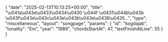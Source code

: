 {
    "date": "2025-02-13T10:13:25+00:00",
    "title": "\u041a\u043e\u0433\u0434\u0430 \u044f \u0431\u044b\u043b \u043f\u043e\u043c\u043e\u043b\u043e\u0436\u0435...",
    "type": "miscellaneous",
    "layout": "songpage",
    "params": {
        "id": "kogdajab",
        "tonality": "Em",
        "year": "1989",
        "chordsStartAt": 47,
        "textFinishAtLine": 55
    }
}